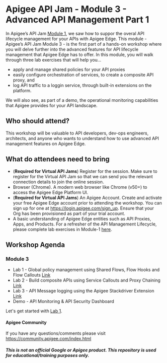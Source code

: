 # Apigee API Jam - Module 3 - Advanced API Management Part 1

In Apigee’s API Jam [Module 1](../Module-1), we saw how to suppor the overal API lifecycle management for your APIs with Apigee Edge.
This module - Apigee’s API Jam Module 3 - is the first part of a hands-on workshop where you will delve further into the advanced features for API lifecycle management that Apigee Edge has to offer. In this module, you will walk through three lab exercises that will help you...
* apply and manage shared policies for your API proxies 
* easily configure orchestration of services, to create a composite API proxy, and
* log API traffic to a loggin service, through built-in extensions on the platform.

We will also see, as part of a demo, the operational monitoring capabilities that Apigee provides for your API landscape.

## Who should attend?
This workshop will be valuable to API developers, dev-ops engineers, architects, and anyone who wants to understand how to use advanced API management features on Apigee Edge.

## What do attendees need to bring
- (**Required for Virtual API Jams**) Register for the session. Make sure to register for the Virtual API Jam so that we can send you the relevant connection details to join the online session.
- Browser (Chrome). A modern web browser like Chrome (v50+) to access the Apigee Edge Platform UI.
- (**Required for Virtual API Jams**) An Apigee Account. Create and activate your free Apigee Edge account prior to attending the workshop. You can sign up for one at https://login.apigee.com/sign_up. Ensure that your Org has been provisioned as part of your trial account.
- A basic understanding of Apigee Edge entities such as API Proxies, Apps, and Products. For a refresher of the API Management Lifecycle, please complete lab exercises in Module-1 [here](../Module-1).

## Workshop Agenda

### Module 3
* Lab 1 - Global policy management using Shared Flows, Flow Hooks and Flow Callouts [Link](./Labs/Lab%201)
* Lab 2 - Build composite APIs using Service Callouts and Proxy Chaining [Link](./Labs/Lab%202)
* Lab 3 - API Message logging using the Apigee Stackdriver Extension [Link](./Labs/Lab%203)
* Demo - API Monitoring & API Security Dashboard

Let's get started with [Lab 1](./Labs/Lab%201).

#### Apigee Community 
If you have any questions/comments please visit https://community.apigee.com/index.html

##### This is not an official Google or Apigee product. This repository is used for educational/training purposes only.